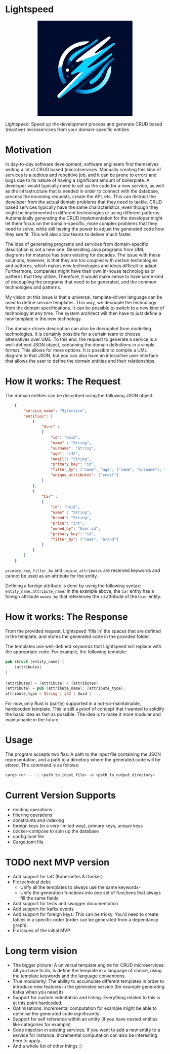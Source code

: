 # Lightspeed
<p align="center">
<img src="md_assets/logo.jpeg"
     alt="Markdown Monster icon"
     width=300 />
</p>

Lightspeed: Speed up the development process and generate CRUD based (reactive) microservices from your domain-specific entities


# Motivation
In day-to-day software development, software engineers find themselves writing a lot of CRUD based (micro)services. Manually creating this kind of services is a tedious and repetitive job, and it can be prone to errors and bugs due to its nature of having a significant amount of boilerplate. A developer would typically need to set up the code for a new service, as well as the infrastructure that is needed in order to connect with the database, process the incoming requests, create the API, etc. This can distract the developer from the actual domain problems that they need to tackle. CRUD based services typically have the same characteristics, even though they might be implemented in different technologies or using different patterns. Automatically generating the CRUD implementation for the developer might let them focus on the domain-specific, more complex problems that they need to solve, while still having the power to adjust the generated code how they see fit. This will also allow teams to deliver much faster.

The idea of generating programs and services from domain-specific description is not a new one. Generating Java programs from UML diagrams for instance has been existing for decades. The issue with these solutions, however, is that they are too coupled with certain technologies and patterns, which makes new technologies and ideas difficult to adapt. Furthermore, companies might have their own in-house technologies or patterns that they utilize. Therefore, it would make sense to have some kind of decoupling the programs that need to be generated, and the common technologies and patterns.

My vision on this issue is that a universal, template-driven language can be used to define service templates. This way, we decouple the technology from the domain specifications. It can be possible to switch to a new kind of technology at any time. The system architect will then have to just define a new template in the new technology.

The domain-driven description can also be decoupled from modelling technologies. It is certainly possible for a certain team to choose alternatives over UML. To this end, the request to generate a service is a well-defined JSON object, containing the domain definitions in a simple format. This allows for more options. It is possible to compile a UML diagram to that JSON, but you can also have an interactive user interface that allows the user to define the domain entities and their relationships.

# How it works: The Request
The domain entities can be described using the following JSON object:
```json
    {
        "service_name": "MyService",
        "entities": [
            {
                "User" : 
                {
                    "id": "Uuid",
                    "name" : "String",
                    "surname": "String",
                    "age": "i32",
                    "email": "String",
                    "primary_key": "id",
                    "filter_by": ["name", "age", ["name", "surname"], "email"] ,
                    "unique_attributes": ["email"]
                }
            },
            {
                "Car" : 
                {
                    "id": "Uuid",
                    "name" : "String",
                    "brand": "String",
                    "price": "Int",
                    "owned_by": "User.id",
                    "primary_key": "id",
                    "filter_by": ["name", "brand"]
                }
            }
        ]
    }
```
`primary_key`, `filter_by` and `unique_attributes` are reserved keywords and cannot be used as an attribute for the entity.

Defining a foreign attribute is done by using the following syntax: `entity_name.attribute_name`. In the example above, the `Car` entity has a foreign attribute `owned_by` that references the `id` attribute of the `User` entity.

# How it works: The Response
From the provided request, Lightspeed 'fills in' the spaces that are defined in the template, and stores the generated code in the provided folder.

The templates use well-defined keywords that Lightspeed will replace with the appropriate code. For example, the following template:
```rust
pub struct {entity_name} {
    {attributes}
}

{attributes} = {attribute} + {attributes}
{attribute} = pub {attribute_name}: {attribute_type},
attribute_type = String | i32 | Uuid | ...
```
For now, only Rust is (partly) supported in a not-so-maintainable, hardcooded template. This is still a proof of concept that I wanted to solidify the basic idea as fast as possible. The idea is to make it more modular and maintainable in the future.

# Usage
The program accepts two flas: A path to the input file containing the JSON representation, and a path to a dircetory where the generated code will be stored. The command is as follows:
```bash
cargo run -- -i <path_to_input_file> -o <path_to_output_directory>
```

# Current Version Supports
-  reading operations
-  filtering operations
-  constraints and indexing 
- foreign keys (in a very limited way), primary keys, unique keys
- docker-compose to spin up the database
- config.toml file
- Cargo.toml file

# TODO next MVP version
- Add support for IaC (Kubernetes & Docker)
- Fix technical debt:
    - Unify all the templates to always use the same keywords-
    - Unify the generation functions into one set of functions that always fill the same fields
- Add support for tests and swagger documentation
- Add support for kafka events
- Add support for foreign keys: This can be tricky. You'd need to create tables in a specific order (order can be generated from a dependancy graph).
- Fix issues of the initial MVP


# Long term vision
- The bigger picture: A universal template engine for CRUD microservices: All you have to do, is define the template in a language of choice, using the template keywords and the language conventions.
- True modularity: The ability to accumulate different templates in order to introduce new features in the generated service (for example generating kafka when you need it)
- Support for custom indentation and linting. Everything related to this is at this point hardcoded.
- Optimisations: Incremental computation for example might be able to optimise the generated code significantly.
- Support for self reference within an entity (if you have nested entities like categories for example)
- Code injection in existing services. If you want to add a new entity to a service for instance. Incremental computation can also be interesting here to apply.
- And a whole list of other things :)
